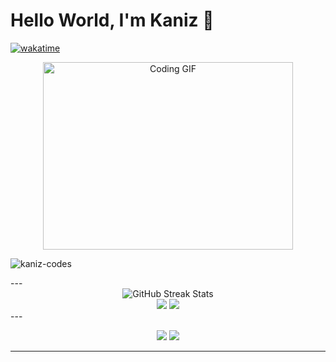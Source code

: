 # Hello World, I'm Kaniz 👋

[![wakatime](https://wakatime.com/badge/user/82f42c29-ecd4-4d2f-aac5-d42b01413a94.svg)](https://wakatime.com/@82f42c29-ecd4-4d2f-aac5-d42b01413a94)


<div align="center">
  <img alt="Coding GIF" src="https://github.com/arsentieva/arsentieva/blob/main/code.gif?raw=true" width="400" height="300" />
</div>

<p align="left"> <img src="https://komarev.com/ghpvc/?username=kaniz-codes&label=Profile%20views&color=0e75b6&style=flat" alt="kaniz-codes" /> </p>
---

<div align="center">
  <img src="https://github-readme-streak-stats.herokuapp.com/?user=kaniz-codes&theme=tokyonight&hide_border=false" alt="GitHub Streak Stats" /><br/>
  <img src="https://github-readme-stats.vercel.app/api?username=kaniz-codes&show_icons=true&theme=tokyonight" />
  <img src="https://github-readme-stats.vercel.app/api/top-langs/?username=kaniz-codes&layout=compact&theme=tokyonight" />
 <!--  <img src="https://github-readme-stats.vercel.app/api/top-langs/?username=kaniz-codes&theme=vue-dark&hide_border=true&include_all_commits=true&count_private=true&layout=compact" width="40%"/> -->
  
 <!-- <img src="https://github-readme-activity-graph.vercel.app/graph?username=kaniz-codes&theme=tokyo-night" alt="Activity Graph"width="55%"/> -->
  </div>
---

<p align="center">
  <img src="https://github-readme-stats.vercel.app/api?username=kaniz-codes&show_icons=true&theme=radical" />
  <img src="https://github-readme-streak-stats.herokuapp.com/?user=kaniz-codes&theme=radical" />
</p>

---


<!-- Kaniz Fatema -->
